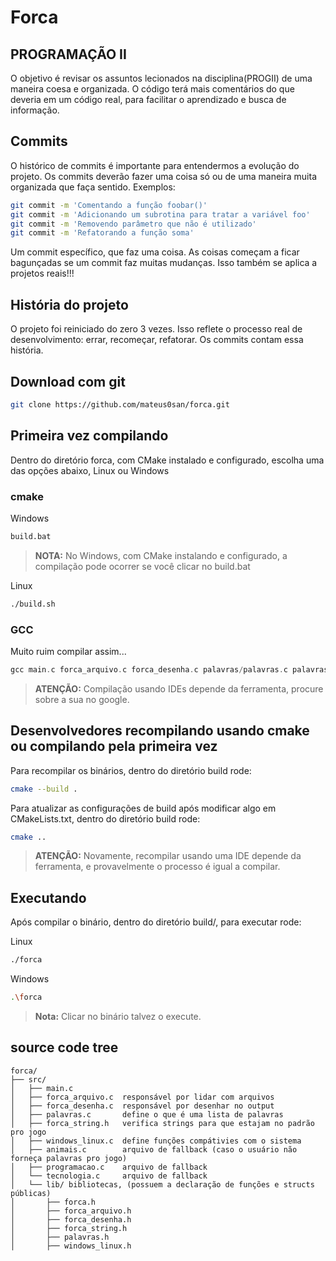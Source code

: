 # Forca

## PROGRAMAÇÃO II
O objetivo é revisar os assuntos lecionados na disciplina(PROGII) de
uma maneira coesa e organizada. O código terá mais comentários do
que deveria em um código real, para facilitar o aprendizado e busca de
informação.

## Commits
O histórico de commits é importante para entendermos a evolução do projeto.
Os commits deverão fazer uma coisa só ou de uma maneira muita organizada
que faça sentido. Exemplos:
```bash
git commit -m 'Comentando a função foobar()'
git commit -m 'Adicionando um subrotina para tratar a variável foo'
git commit -m 'Removendo parâmetro que não é utilizado'
git commit -m 'Refatorando a função soma'
```
Um commit específico, que faz uma coisa. As coisas começam a ficar bagunçadas
se um commit faz muitas mudanças. Isso também se aplica a projetos reais!!!

## História do projeto
O projeto foi reiniciado do zero 3 vezes. Isso reflete o processo real de desenvolvimento: errar, recomeçar, refatorar. Os commits contam essa história.

## Download com git
```bash
git clone https://github.com/mateus0san/forca.git
```

## Primeira vez compilando
Dentro do diretório forca, com CMake instalado e configurado, escolha uma das opções abaixo, Linux ou Windows
### cmake
Windows
```bat
build.bat
```
> **NOTA:** No Windows, com CMake instalando e configurado, a compilação pode ocorrer se você clicar no build.bat

Linux
```bash
./build.sh
```
### GCC
Muito ruim compilar assim...
```c
gcc main.c forca_arquivo.c forca_desenha.c palavras/palavras.c palavras/palavras_arquivos/animais.c palavras/palavras_arquivos/programacao.c palavras/palavras_arquivos/tecnologia.c
```
> **ATENÇÃO:** Compilação usando IDEs depende da ferramenta, procure sobre a sua no google.

## Desenvolvedores recompilando usando cmake ou compilando pela primeira vez
Para recompilar os binários, dentro do diretório build rode: 
```bash
cmake --build .
```
Para atualizar as configurações de build após modificar algo em CMakeLists.txt, dentro do
diretório build rode:
```bash
cmake ..
```
> **ATENÇÃO:** Novamente, recompilar usando uma IDE depende da ferramenta, e provavelmente o
>  processo é igual a compilar.

## Executando
Após compilar o binário, dentro do diretório build/, para executar rode:

Linux
```bash
./forca
```

Windows
```bash
.\forca
```
> **Nota:** Clicar no binário talvez o execute.

## source code tree
```text
forca/
├── src/
│   ├── main.c
│   ├── forca_arquivo.c  responsável por lidar com arquivos
│   ├── forca_desenha.c  responsável por desenhar no output
│   ├── palavras.c       define o que é uma lista de palavras
│   ├── forca_string.h   verifica strings para que estajam no padrão pro jogo
│   ├── windows_linux.c  define funções compátivies com o sistema
│   ├── animais.c        arquivo de fallback (caso o usuário não forneça palavras pro jogo)
│   ├── programacao.c    arquivo de fallback
│   └── tecnologia.c     arquivo de fallback
│   └── lib/ bibliotecas, (possuem a declaração de funções e structs públicas)
│       ├── forca.h
│       ├── forca_arquivo.h
│       ├── forca_desenha.h
│       ├── forca_string.h
│       ├── palavras.h
│       ├── windows_linux.h
```
